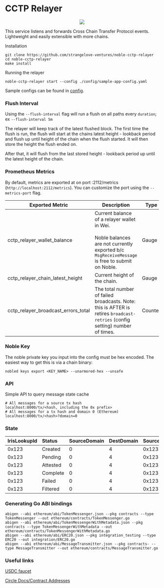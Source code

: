 # CCTP Relayer

<p align="center"><img src=".github/assets/portal.png"></p>

This service listens and forwards Cross Chain Transfer Protocol events.   
Lightweight and easily extensible with more chains.

Installation
```shell
git clone https://github.com/strangelove-ventures/noble-cctp-relayer
cd noble-cctp-relayer
make install
```

Running the relayer
```shell
noble-cctp-relayer start --config ./config/sample-app-config.yaml
```
Sample configs can be found in [config](config).

### Flush Interval

Using the `--flush-interval` flag will run a flush on all paths every `duration`; ex `--flush-interval 5m`

The relayer will keep track of the latest flushed block. The first time the flush is run, the flush will start at the chains latest height - lookback period and flush up until height of the chain when the flush started. It will then store the height the flush ended on.

After that, it will flush from the last stored height - lookback period up until the latest height of the chain.

### Prometheus Metrics

By default, metrics are exported at on port :2112/metrics (`http://localhost:2112/metrics`). You can customize the port using the `--metrics-port` flag. 

| **Exported Metric**                 | **Description**                                                                                                                                    | **Type** |
|-------------------------------------|----------------------------------------------------------------------------------------------------------------------------------------------------|----------|
| cctp_relayer_wallet_balance         | Current balance of a relayer wallet in Wei.<br><br>Noble balances are not currently exported b/c `MsgReceiveMessage` is free to submit on Noble.   | Gauge    |
| cctp_relayer_chain_latest_height    | Current height of the chain.                                                                                                                       | Gauge    |
| cctp_relayer_broadcast_errors_total | The total number of failed broadcasts. Note: this is AFTER is retires `broadcast-retries` (config setting) number of times.                        | Counter  |

### Noble Key

The noble private key you input into the config must be hex encoded. The easiest way to get this is via a chain binary:

`nobled keys export <KEY_NAME> --unarmored-hex --unsafe`


### API
Simple API to query message state cache
```shell
# All messages for a source tx hash
localhost:8000/tx/<hash, including the 0x prefix>
# All messages for a tx hash and domain 0 (Ethereum)
localhost:8000/tx/<hash>?domain=0
```

### State

| IrisLookupId | Status   | SourceDomain | DestDomain | SourceTxHash  | DestTxHash | MsgSentBytes | Created | Updated |
|:-------------|:---------|:-------------|:-----------|:--------------|:-----------|:-------------|:--------|:--------|
| 0x123        | Created  | 0            | 4          | 0x123         | ABC123     | bytes...     | date    | date    |
| 0x123        | Pending  | 0            | 4          | 0x123         | ABC123     | bytes...     | date    | date    |
| 0x123        | Attested | 0            | 4          | 0x123         | ABC123     | bytes...     | date    | date    |
| 0x123        | Complete | 0            | 4          | 0x123         | ABC123     | bytes...     | date    | date    |
| 0x123        | Failed   | 0            | 4          | 0x123         | ABC123     | bytes...     | date    | date    |
| 0x123        | Filtered | 0            | 4          | 0x123         | ABC123     | bytes...     | date    | date    |

### Generating Go ABI bindings

```shell
abigen --abi ethereum/abi/TokenMessenger.json --pkg contracts --type TokenMessenger --out ethereum/contracts/TokenMessenger.go
abigen --abi ethereum/abi/TokenMessengerWithMetadata.json --pkg contracts --type TokenMessengerWithMetadata --out ethereum/contracts/TokenMessengerWithMetadata.go
abigen --abi ethereum/abi/ERC20.json --pkg integration_testing --type ERC20 --out integration/ERC20.go
abigen --abi ethereum/abi/MessageTransmitter.json --pkg contracts- --type MessageTransmitter --out ethereum/contracts/MessageTransmitter.go
```

### Useful links
[USDC faucet](https://usdcfaucet.com/)

[Circle Docs/Contract Addresses](https://developers.circle.com/stablecoins/docs/evm-smart-contracts)
